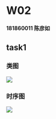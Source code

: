 # W02
**181860011 陈彦如**

## task1

### 类图
![](https://github.com/jwork-2021/jw02-RudyChan0/blob/master/example/181860011/uml/example.png)

### 时序图
![](https://github.com/jwork-2021/jw02-RudyChan0/blob/master/example/181860011/uml/timeLine.png)